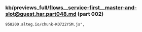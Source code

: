 ### kb/previews_full/flows__service-first__master-and-slot@guest.har.part048.md (part 002)

```md
958200.alteg.io/chunk-KO722YSM.js",
                                  
```

```

